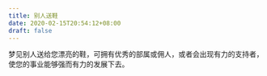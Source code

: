 ```yaml
---
title: 别人送鞋
date: 2020-02-15T20:54:12+08:00
draft: false
---
```


梦见别人送给您漂亮的鞋，可拥有优秀的部属或佣人，或者会出现有力的支持者，使您的事业能够强而有力的发展下去。

